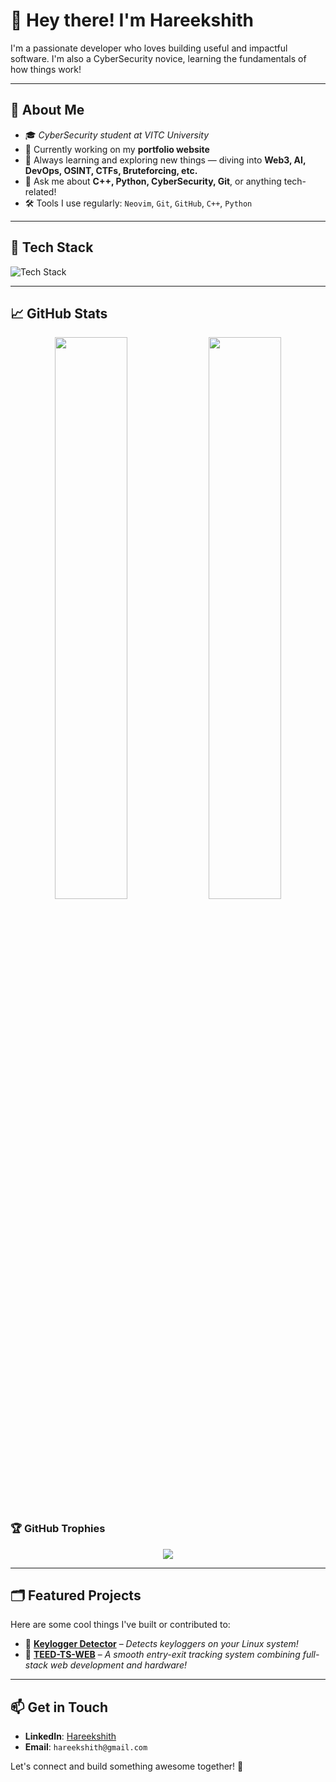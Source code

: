 
# 👋 Hey there! I'm Hareekshith  

I'm a passionate developer who loves building useful and impactful software. I'm also a CyberSecurity novice, learning the fundamentals of how things work!  

---

## 🚀 About Me  

- 🎓 *CyberSecurity student at VITC University*  
- 💼 Currently working on my **portfolio website**  
- 🌱 Always learning and exploring new things — diving into **Web3, AI, DevOps, OSINT, CTFs, Bruteforcing, etc.**  
- 💬 Ask me about **C++, Python, CyberSecurity, Git**, or anything tech-related!  
- 🛠️ Tools I use regularly: `Neovim`, `Git`, `GitHub`, `C++`, `Python`  

---

## 🧰 Tech Stack  

![Tech Stack](https://skillicons.dev/icons?i=arch,neovim,html,css,js,react,python,mongodb,git,github)  

---

## 📈 GitHub Stats  

<p align="center">
  <img src="https://github-readme-stats.vercel.app/api?username=Hareekshith&show_icons=true&theme=radical" width="48%" />
  <img src="https://github-readme-streak-stats.herokuapp.com?user=Hareekshith&theme=radical" width="48%" />
</p>  

### 🏆 GitHub Trophies  
<p align="center">
  <img src="https://github-profile-trophy.vercel.app/?username=Hareekshith&theme=radical&no-bg=true&no-frame=true" />
</p>  

---

## 🗂️ Featured Projects  

Here are some cool things I've built or contributed to:  

- 🔗 [**Keylogger Detector**](https://github.com/Hareekshith/keylogger-detection) – *Detects keyloggers on your Linux system!*  
- 🔗 [**TEED-TS-WEB**](https://github.com/ERROR-SIDDH/TEED-TS-WEB) – *A smooth entry-exit tracking system combining full-stack web development and hardware!*  

---

## 📫 Get in Touch  

- **LinkedIn**: [Hareekshith](https://www.linkedin.com/in/hareekshith-as-276663313/)
- **Email**: `hareekshith@gmail.com`  

Let's connect and build something awesome together! 🚀  

